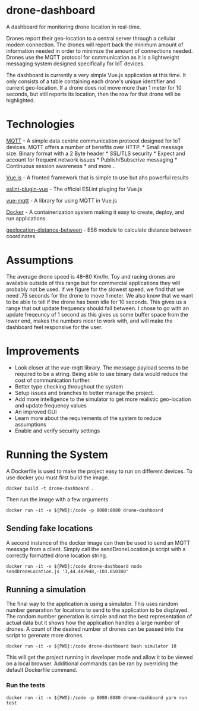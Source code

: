# drone-dashboard

A dashboard for monitoring drone location in real-time.  

Drones report their geo-location to a central server through a cellular modem connection.  The drones will report back the minimum amount of information needed in order to minimize the amount of connections needed.  Drones use the MQTT protocol for communication as it is a lightweight messaging system designed specifically for IoT devices.  

The dashboard is currently a very simple Vue.js application at this time.  It only consists of a table containing each drone's unique identifier and current geo-location.  If a drone does not move more than 1 meter for 10 seconds, but still reports its location, then the row for that drone will be highlighted.

# Technologies

[MQTT](http://mqtt.org/) - A simple data centric communication protocol designed for IoT devices.  MQTT offers a number of benefits over HTTP.
    * Small message size.  Binary format with a 2 Byte header
    * SSL/TLS security
    * Expect and account for frequent network issues
    * Publish/Subscrive messaging
    * Continuous session awareness
    * and more...

[Vue.js](https://vuejs.org/) - A fronted framework that is simple to use but ahs powerful results

[eslint-plugin-vue](https://eslint.vuejs.org/) - The official ESLint pluging for Vue.js

[vue-mqtt](https://github.com/nik-zp/vue-mqtt) - A library for using MQTT in Vue.js

[Docker](https://www.docker.com/) - A containerization system making it easy to create, deploy, and run applications

[geolocation-distance-between](https://github.com/joelcolucci/geolocation-distance-between) - ES6 module to calculate distance between coordinates

# Assumptions

The average drone speed is 48–80 Km/hr.  Toy and racing drones are available outside of this range but for commercial applications they will probably not be used.  If we figure for the slowest speed, we find that we need .75 seconds for the drone to move 1 meter.  We also know that we want to be able to tell if the drone has been idle for 10 seconds.  This gives us a range that out update frequency should fall between.  I chose to go with an update freqeuncy of 1 second as this gives us some buffer space from the lower end, makes the numbers nicer to work with, and will make the dashboard feel responsive for the user.

# Improvements

* Look closer at the vue-mqtt library.  The message payload seems to be required to be a string.  Being able to use binary data would reduce the cost of communication further.
* Better type checking throughout the system
* Setup issues and branches to better manage the project.
* Add more intelligence to the simulator to get more realistic geo-location and update frequency values
* An improved GUI
* Learn more about the requirements of the system to reduce assumptions
* Enable and verify security settings

# Running the System

A Dockerfile is used to make the project easy to run on different devices.  To use docker you must first build the image.

```
docker build -t drone-dashboard .
```

Then run the image with a few arguments
```
docker run -it -v ${PWD}:/code -p 8080:8080 drone-dashboard
```
## Sending fake locations
A second instance of the docker image can then be used to send an MQTT message from a client. Simply call the sendDroneLocation.js script with a correctly formatted drone location string.
```
docker run -it -v ${PWD}:/code drone-dashboard node sendDroneLocation.js '3,44.482948,-103.850380'
```

## Running a simulation
The final way to the application is using a simulator.  This uses random number genaration for locations to send to the application to be displayed.  The random number generation is simple and not the best representation of actual data but it shows how the application handles a large number of drones.  A count of the desired number of drones can be passed into the script to gerenate more drones.
```
docker run -it -v ${PWD}:/code drone-dashboard bash simulator 10
```

This will get the project running in developer mode and allow it to be viewed on a local browser.  Additional commands can be ran by overriding the default Dockerfile command.

### Run the tests
```
docker run -it -v ${PWD}:/code -p 8080:8080 drone-dashboard yarn run test
```